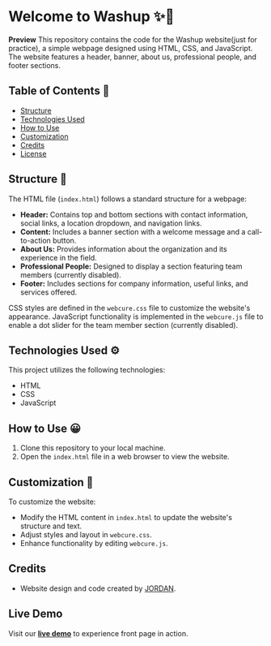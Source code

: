 # Welcome to Washup ✨👋

**Preview** This repository contains the code for the Washup website(just for practice), a simple webpage designed using HTML, CSS, and JavaScript. The website features a header, banner, about us, professional people, and footer sections.

## Table of Contents 🎯
- [Structure](#structure)
- [Technologies Used](#technologies-used)
- [How to Use](#how-to-use)
- [Customization](#customization)
- [Credits](#credits)
- [License](#license)

## Structure 🚀

The HTML file (`index.html`) follows a standard structure for a webpage:
- **Header:** Contains top and bottom sections with contact information, social links, a location dropdown, and navigation links.
- **Content:** Includes a banner section with a welcome message and a call-to-action button.
- **About Us:** Provides information about the organization and its experience in the field.
- **Professional People:** Designed to display a section featuring team members (currently disabled).
- **Footer:** Includes sections for company information, useful links, and services offered.

CSS styles are defined in the `webcure.css` file to customize the website's appearance. JavaScript functionality is implemented in the `webcure.js` file to enable a dot slider for the team member section (currently disabled).

## Technologies Used ⚙️

This project utilizes the following technologies:
- HTML
- CSS
- JavaScript

## How to Use 😀

1. Clone this repository to your local machine.
2. Open the `index.html` file in a web browser to view the website.

## Customization 👀 

To customize the website:
- Modify the HTML content in `index.html` to update the website's structure and text.
- Adjust styles and layout in `webcure.css`.
- Enhance functionality by editing `webcure.js`.

## Credits 

- Website design and code created by [JORDAN](https://github.com/arsjadoun25).

## Live Demo 
Visit our [**live demo**](https://arsjadoun25.github.io/Website-Front_Page/) to experience front page in action.
